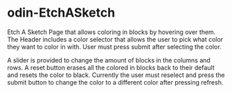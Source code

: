 # odin-EtchASketch

Etch A Sketch Page that allows coloring in blocks by hovering over them. The Header includes a color selector that allows the user to pick what color they want to color in with. User must press submit after selecting the color. 

A slider is provided to change the amount of blocks in the columns and rows. 
A reset button erases all the colored in blocks back to their default and resets the color to black. Currently the user must reselect and press the submit button to change the color to a different color after pressing refresh. 
